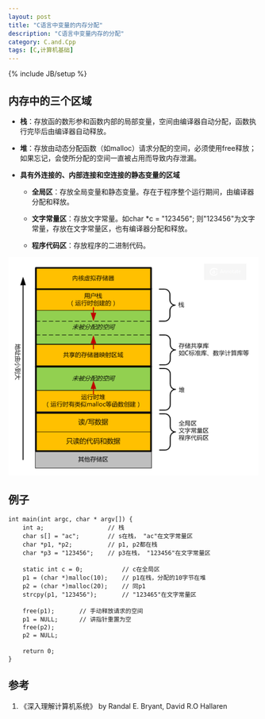 ```yaml
---
layout: post
title: "C语言中变量的内存分配"
description: "C语言中变量内存的分配"
category: C.and.Cpp
tags: [C,计算机基础]
---
```

{% include JB/setup %}

## 内存中的三个区域

* **栈**：存放函的数形参和函数内部的局部变量，空间由编译器自动分配，函数执行完毕后由编译器自动释放。

* **堆**：存放由动态分配函数（如malloc）请求分配的空间，必须使用free释放；如果忘记，会使所分配的空间一直被占用而导致内存泄漏。

* **具有外连接的、内部连接和空连接的静态变量的区域**

    * **全局区**：存放全局变量和静态变量。存在于程序整个运行期间，由编译器分配和释放。

    * **文字常量区**：存放文字常量。如char \*c = "123456"; 则"123456"为文字常量，存放在文字常量区，也有编译器分配和释放。

    * **程序代码区**：存放程序的二进制代码。


![Diagram1](/assets/images/c.alloc.diagram.png)

## 例子

    int main(int argc, char * argv[]) {
        int a;                  // 栈
        char s[] = "ac";        // s在栈， "ac"在文字常量区
        char *p1, *p2;          // p1, p2都在栈
        char *p3 = "123456";    // p3在栈， "123456"在文字常量区

        static int c = 0;           // c在全局区
        p1 = (char *)malloc(10);    // p1在栈，分配的10字节在堆
        p2 = (char *)malloc(20);    // 同p1
        strcpy(p1, "123456");       // "123465"在文字常量区

		free(p1);		// 手动释放请求的空间
		p1 = NULL;		// 讲指针重置为空
		free(p2);
		p2 = NULL;
		
        return 0;
    }
    
## 参考

1. 《深入理解计算机系统》 by Randal E. Bryant, David R.O Hallaren